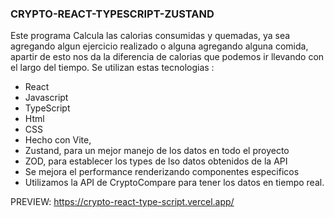 ### CRYPTO-REACT-TYPESCRIPT-ZUSTAND

Este programa Calcula las calorias consumidas y quemadas, ya sea agregando algun ejercicio realizado o alguna agregando alguna comida, apartir de esto nos da la diferencia de calorias que podemos ir llevando con el largo del tiempo. Se utilizan estas tecnologias :
  - React
  - Javascript
  - TypeScript
  - Html
  - CSS
  - Hecho con Vite,
  - Zustand, para un mejor manejo de los datos en todo el proyecto
  - ZOD, para establecer los types de lso datos obtenidos de la API
  - Se mejora el performance renderizando componentes especificos
  - Utilizamos la API de CryptoCompare para tener los datos en tiempo real.

PREVIEW: https://crypto-react-type-script.vercel.app/
